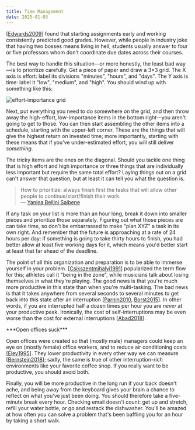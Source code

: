 ```yaml
---
title: Time Management
date: 2025-01-03
---
```


[[Edwards2009][Edwards2009]] found that
starting assignments early and working consistently predicted good grades.
However,
while people in industry joke that having two bosses means living in hell,
students usually answer to four or five professors
whom don't coordinate due dates across their courses.

The best way to handle this situation—or more honestly, the least bad way—is
to prioritize carefully.
Get a piece of paper and draw a 3×3 grid.
The X axis is effort: label its divisions "minutes", "hours", and "days".
The Y axis is time: label it "low", "medium", and "high".
You should wind up with something like this:

<img src="@root/files/2025/effort-importance.svg" alt="effort-importance grid">

Next,
put everything you need to do somewhere on the grid,
and then throw away the high-effort, low-importance items in the bottom right—you
aren't going to get to those.
You can then start assembling the other items into a schedule,
starting with the upper-left corner.
These are the things that will give the highest return on invested time;
more importantly,
starting with these means that if you've under-estimated effort,
you will still deliver *something*.

The tricky items are the ones on the diagonal.
Should you tackle one thing that is high effort and high importance
or three things that are individually less important
but require the same total effort?
Laying things out on a grid can't answer that question,
but at least it can tell you what the question is.

> How to prioritize:
> always finish first the tasks that will allow other people to continue/start/finish their work.
> <br>
> — [Yanina Bellini Saibene][yabellini]

If any task on your list is more than an hour long,
break it down into smaller pieces and prioritize those separately.
Figuring out what those pieces are can take time,
so don't be embarrassed to make "plan XYZ" a task in its own right.
And remember that the future is approaching at a rate of 24 hours per day:
if something is going to take thirty hours to finish,
you had better allow at least five working days for it,
which means you'd better start at least that far ahead of the deadline.

The point of all this organization and preparation is
to be able to immerse yourself in your problem.
[[Csikszentmihalyi1991][Csikszentmihalyi1991]] popularized the term flow for this;
athletes call it "being in the zone",
while musicians talk about losing themselves in what they're playing.
The good news is that you're much more productive in this state
than when you're multi-tasking.
The bad news is that
it takes anywhere from several seconds to several minutes
to get back into this state after an interruption [[Parnin2010][Parnin2010], [Borst2015][Borst2015]].
In other words,
if you are interrupted half a dozen times per hour
you are *never* at your productive peak.
Ironically,
the cost of self-interruptions may be even worse than the cost for external interruptions [[Abad2018][Abad2018]].

<div class="callout" markdown="1">
***Open offices suck***

Open offices were created
so that (mostly male) managers could keep an eye on (mostly female) office workers,
and to reduce air conditioning costs [[Eley1995][Eley1995]].
They lower productivity in every other way we can measure [[Bernstein2018][Bernstein2018]];
sadly,
the same is true of other interruption-rich environments
like your favorite coffee shop.
If you really want to be productive,
you should avoid both.
</div>

Finally,
you will be more productive in the long run if your back doesn't ache,
and being away from the keyboard
gives your brain a chance to reflect on what you've just been doing.
You should therefore take a five-minute break every hour.
Checking email doesn't count:
get up and stretch,
refill your water bottle,
or go and restack the dishwasher.
You'll be amazed at how often you can solve a problem that's been baffling you for an hour
by taking a short walk.

[Abad2018]: https://dl.acm.org/doi/10.1145/3210459.3210471
[Bernstein2018]: https://royalsocietypublishing.org/doi/10.1098/rstb.2017.0239
[Borst2015]: https://dl.acm.org/doi/10.1145/2702123.2702156
[Csikszentmihalyi1991]: https://www.harpercollins.com/products/flow-mihaly-csikszentmihalyi
[Edwards2009]: https://dl.acm.org/doi/10.1145/1584322.1584325
[Eley1995]: https://isbnsearch.org/isbn/9780140169126
[Parnin2010]: https://link.springer.com/article/10.1007/s11219-010-9104-9
[yabellini]: https://yabellini.netlify.app/
